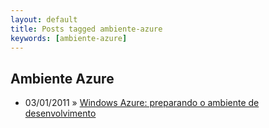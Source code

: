 ```yaml
---
layout: default
title: Posts tagged ambiente-azure
keywords: [ambiente-azure]
---
```

<h2 class="category">Ambiente Azure</h2>
<ul class="posts">
<li>
<p>
<span class="date">03/01/2011</span> &raquo; 
<a href="/blog/windows-azure-preparando-o-ambiente-de-desenvolvimento">Windows Azure: preparando o ambiente de desenvolvimento</a>
</p>
</li> 
</ul>
